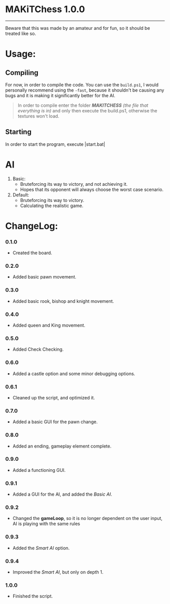 # MAKiTChess 1.0.0
---
Beware that this was made by an amateur and for fun, so it should be treated like so.

# Usage:
## Compiling
For now, in order to compile the code. You can use the ```build.ps1```, I would personally recommend using the ```-fast```, because it shouldn't be causing any bugs and it is making it significantly better for the AI.

>In order to compile enter the folder ***MAKITCHESS*** *(the file that everything is in)* and only then execute the build.ps1, otherwise the textures won't load.

## Starting
In order to start the program, execute |start.bat|

# AI

1. Basic:
   - Bruteforcing its way to victory, and not achieving it.
   - Hopes that its opponent will always choose the worst case scenario.
2. Default:
   - Bruteforcing its way to victory.
   - Calculating the realistic game.

# ChangeLog:
### 0.1.0
   - Created the board.
### 0.2.0
   - Added basic pawn movement.
### 0.3.0
   - Added basic rook, bishop and knight movement.
### 0.4.0
   - Added queen and King movement.
### 0.5.0
   - Added Check Checking.
### 0.6.0
   - Added a castle option and some minor debugging options.
### 0.6.1
   - Cleaned up the script, and optimized it.
### 0.7.0
   - Added a basic GUI for the pawn change.
### 0.8.0
   - Added an ending, gameplay element complete.
### 0.9.0
   - Added a functioning GUI.
### 0.9.1
   - Added a GUI for the AI, and added the *Basic AI*.
### 0.9.2
   - Changed the **gameLoop**, so it is no longer dependent on the user input, AI is playing with the same rules
### 0.9.3
   - Added the *Smart AI* option.
### 0.9.4
   - Improved the *Smart AI*, but only on depth 1.
### 1.0.0
   - Finished the script.